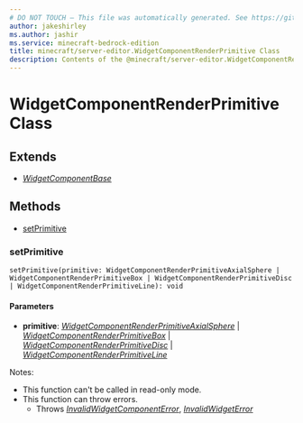 ```yaml
---
# DO NOT TOUCH — This file was automatically generated. See https://github.com/mojang/minecraftapidocsgenerator to modify descriptions, examples, etc.
author: jakeshirley
ms.author: jashir
ms.service: minecraft-bedrock-edition
title: minecraft/server-editor.WidgetComponentRenderPrimitive Class
description: Contents of the @minecraft/server-editor.WidgetComponentRenderPrimitive class.
---
```

# WidgetComponentRenderPrimitive Class

## Extends
- [*WidgetComponentBase*](WidgetComponentBase.md)

## Methods
- [setPrimitive](#setprimitive)

### **setPrimitive**
`
setPrimitive(primitive: WidgetComponentRenderPrimitiveAxialSphere | WidgetComponentRenderPrimitiveBox | WidgetComponentRenderPrimitiveDisc | WidgetComponentRenderPrimitiveLine): void
`

#### **Parameters**
- **primitive**: [*WidgetComponentRenderPrimitiveAxialSphere*](WidgetComponentRenderPrimitiveAxialSphere.md) | [*WidgetComponentRenderPrimitiveBox*](WidgetComponentRenderPrimitiveBox.md) | [*WidgetComponentRenderPrimitiveDisc*](WidgetComponentRenderPrimitiveDisc.md) | [*WidgetComponentRenderPrimitiveLine*](WidgetComponentRenderPrimitiveLine.md)
  
Notes:
- This function can't be called in read-only mode.
- This function can throw errors.
  - Throws [*InvalidWidgetComponentError*](InvalidWidgetComponentError.md), [*InvalidWidgetError*](InvalidWidgetError.md)
